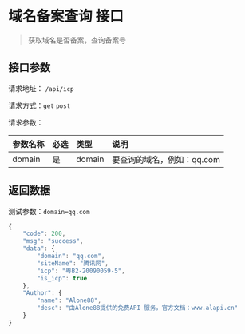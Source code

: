 # 域名备案查询 接口

> 获取域名是否备案，查询备案号

## 接口参数

请求地址： `/api/icp`

请求方式：`get` `post`

请求参数：

| 参数名称 | 必选 | 类型 | 说明 |
| :--- | :--- | :--- | :--- |
| domain | 是 | domain | 要查询的域名，例如：qq.com |

## 返回数据

测试参数：`domain=qq.com`

```javascript
{
    "code": 200,
    "msg": "success",
    "data": {
        "domain": "qq.com",
        "siteName": "腾讯网",
        "icp": "粤B2-20090059-5",
        "is_icp": true
    },
    "Author": {
        "name": "Alone88",
        "desc": "由Alone88提供的免费API 服务，官方文档：www.alapi.cn"
    }
}
```

